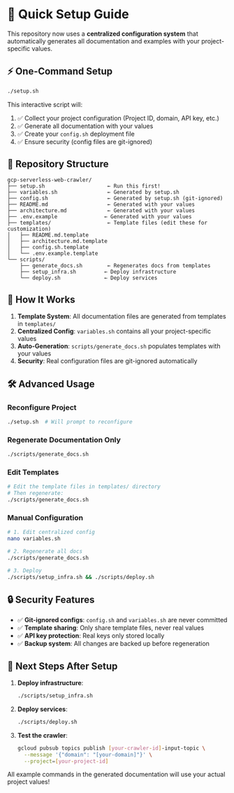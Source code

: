 # 🚀 Quick Setup Guide

This repository now uses a **centralized configuration system** that automatically generates all documentation and examples with your project-specific values.

## ⚡ One-Command Setup

```bash
./setup.sh
```

This interactive script will:
1. ✅ Collect your project configuration (Project ID, domain, API key, etc.)
2. ✅ Generate all documentation with your values
3. ✅ Create your `config.sh` deployment file
4. ✅ Ensure security (config files are git-ignored)

## 📁 Repository Structure

```
gcp-serverless-web-crawler/
├── setup.sh                    ← Run this first!
├── variables.sh                ← Generated by setup.sh
├── config.sh                   ← Generated by setup.sh (git-ignored)
├── README.md                   ← Generated with your values
├── architecture.md             ← Generated with your values
├── .env.example               ← Generated with your values
├── templates/                  ← Template files (edit these for customization)
│   ├── README.md.template
│   ├── architecture.md.template
│   ├── config.sh.template
│   └── .env.example.template
└── scripts/
    ├── generate_docs.sh        ← Regenerates docs from templates
    ├── setup_infra.sh         ← Deploy infrastructure
    └── deploy.sh              ← Deploy services
```

## 🔄 How It Works

1. **Template System**: All documentation files are generated from templates in `templates/`
2. **Centralized Config**: `variables.sh` contains all your project-specific values
3. **Auto-Generation**: `scripts/generate_docs.sh` populates templates with your values
4. **Security**: Real configuration files are git-ignored automatically

## 🛠️ Advanced Usage

### Reconfigure Project
```bash
./setup.sh  # Will prompt to reconfigure
```

### Regenerate Documentation Only
```bash
./scripts/generate_docs.sh
```

### Edit Templates
```bash
# Edit the template files in templates/ directory
# Then regenerate:
./scripts/generate_docs.sh
```

### Manual Configuration
```bash
# 1. Edit centralized config
nano variables.sh

# 2. Regenerate all docs
./scripts/generate_docs.sh

# 3. Deploy
./scripts/setup_infra.sh && ./scripts/deploy.sh
```

## 🔒 Security Features

- ✅ **Git-ignored configs**: `config.sh` and `variables.sh` are never committed
- ✅ **Template sharing**: Only share template files, never real values
- ✅ **API key protection**: Real keys only stored locally
- ✅ **Backup system**: All changes are backed up before regeneration

## 🚀 Next Steps After Setup

1. **Deploy infrastructure**:
   ```bash
   ./scripts/setup_infra.sh
   ```

2. **Deploy services**:
   ```bash
   ./scripts/deploy.sh
   ```

3. **Test the crawler**:
   ```bash
   gcloud pubsub topics publish [your-crawler-id]-input-topic \
     --message '{"domain": "[your-domain]"}' \
     --project=[your-project-id]
   ```

All example commands in the generated documentation will use your actual project values!